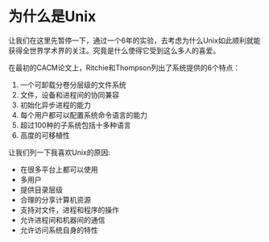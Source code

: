 # 为什么是Unix

让我们在这里先暂停一下，通过一个6年的实验，去考虑为什么Unix如此顺利就能获得全世界学术界的关注。究竟是什么使得它受到这么多人的喜爱。

在最初的CACM论文上，Ritchie和Thompson列出了系统提供的6个特点：

1. 一个可卸载分卷分层级的文件系统
2. 文件，设备和进程间的协同兼容
3. 初始化异步进程的能力
4. 每个用户都可以配置系统命令语言的能力
5. 超过100种的子系统包括十多种语言
6. 高度的可移植性

让我们列一下我喜欢Unix的原因:

* 在很多平台上都可以使用
* 多用户
* 提供目录层级
* 合理的分享计算机资源
* 支持对文件，进程和程序的操作
* 允许进程间和机器间的通信
* 允许访问系统自身的特性



